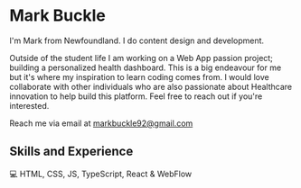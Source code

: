 # Mark Buckle 

I'm Mark from Newfoundland. I do content design and development.

Outside of the student life I am working on a Web App passion project; building a personalized health dashboard. This is a big endeavour for me but it's where my inspiration to learn coding comes from. I would love collaborate with other individuals who are also passionate about Healthcare innovation to help build this platform. Feel free to reach out if you're interested.

Reach me via email at markbuckle92@gmail.com

## Skills and Experience

💻 HTML, CSS, JS, TypeScript, React & WebFlow
